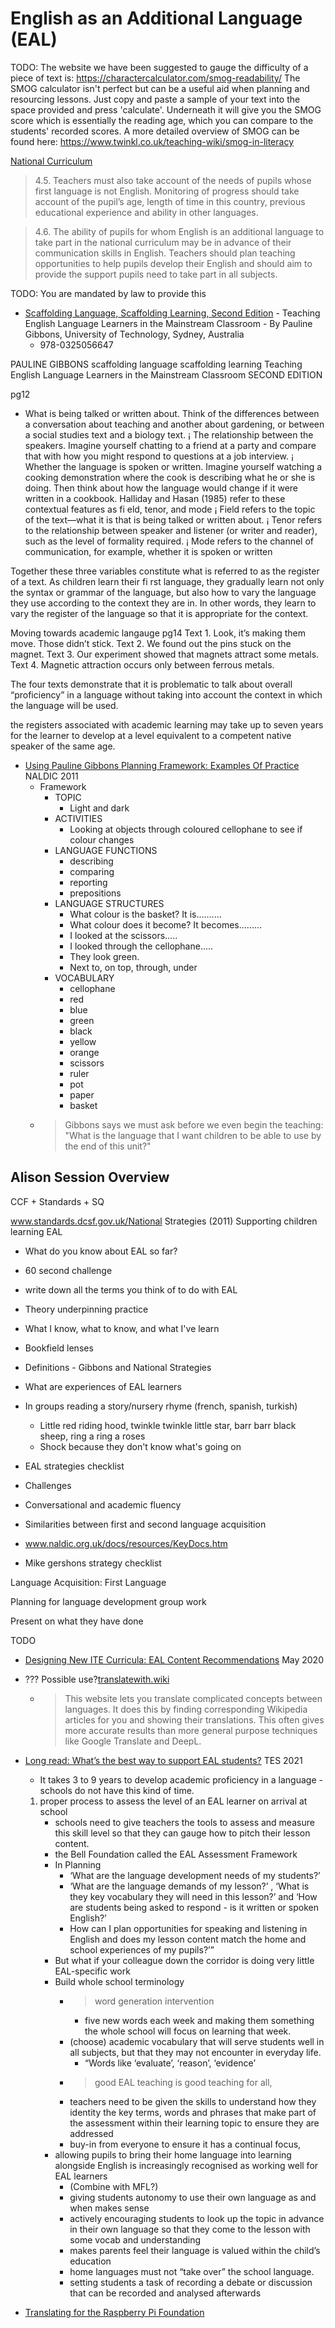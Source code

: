 English as an Additional Language (EAL)
=================================

TODO:
The website we have been suggested to gauge the difficulty of a piece of text is: 
https://charactercalculator.com/smog-readability/ 
The SMOG calculator isn't perfect but can be a useful aid when planning and resourcing lessons. Just copy and paste a sample of your text into the space provided and press 'calculate'.
Underneath it will give you the SMOG score which is essentially the reading age, which you can compare to the students' recorded scores. A more detailed overview of SMOG can be found here: https://www.twinkl.co.uk/teaching-wiki/smog-in-literacy  
 


[National Curriculum](https://www.gov.uk/government/publications/national-curriculum-in-england-framework-for-key-stages-1-to-4/the-national-curriculum-in-england-framework-for-key-stages-1-to-4)

> 4.5. Teachers must also take account of the needs of pupils whose first language is not English. Monitoring of progress should take account of the pupil’s age, length of time in this country, previous educational experience and ability in other languages.

> 4.6. The ability of pupils for whom English is an additional language to take part in the national curriculum may be in advance of their communication skills in English. Teachers should plan teaching opportunities to help pupils develop their English and should aim to provide the support pupils need to take part in all subjects.

TODO:
You are mandated by law to provide this

* [Scaffolding Language, Scaffolding Learning, Second Edition](https://www.heinemann.com/products/e05664.aspx) -  Teaching English Language Learners in the Mainstream Classroom - By Pauline Gibbons, University of Technology, Sydney, Australia
    *  978-0325056647

PAULINE GIBBONS
scaffolding language 
scaffolding learning
Teaching English Language Learners 
in the Mainstream Classroom
SECOND EDITION

pg12

* What is being talked or written about. Think of the differences between a conversation about teaching and 
another about gardening, or between a social studies text 
and a biology text. 
¡ The relationship between the speakers. Imagine yourself 
chatting to a friend at a party and compare that with how 
you might respond to questions at a job interview.
¡ Whether the language is spoken or written. Imagine yourself watching 
a cooking demonstration where the cook is describing what he or she 
is doing. Then think about how the language would change if it were 
written in a cookbook.
Halliday and Hasan (1985) refer to these contextual features as fi eld, tenor, 
and mode
¡ Field refers to the topic of the text—what it is that is being talked or 
written about.
¡ Tenor refers to the relationship between speaker and listener (or 
writer and reader), such as the level of formality required.
¡ Mode refers to the channel of communication, for example, whether 
it is spoken or written

Together these three variables constitute what is referred to as the register 
of a text. As children learn their fi rst language, they gradually learn not only 
the syntax or grammar of the language, but also how to vary the language they 
use according to the context they are in. In other words, they learn to vary the 
register of the language so that it is appropriate for the context.


Moving towards academic langauge pg14
Text 1. Look, it’s making them move. Those didn’t stick.
Text 2. We found out the pins stuck on the magnet.
Text 3. Our experiment showed that magnets attract some metals.
Text 4. Magnetic attraction occurs only between ferrous metals.

The four texts demonstrate that it is problematic to talk about overall “proficiency” in a language without taking into account the context in which the language will be used.

the registers associated with academic learning may take up to seven years for the learner to develop at a level equivalent to a competent native speaker of the same age.



* [Using Pauline Gibbons Planning Framework: Examples Of Practice](https://www.naldic.org.uk/Resources/NALDIC/Teaching%20and%20Learning/Documents/Using_Gibbons_Framework.pdf) NALDIC 2011
    * Framework
        * TOPIC 
            * Light and dark
        * ACTIVITIES 
            * Looking at objects through coloured cellophane to see if colour changes
        * LANGUAGE FUNCTIONS 
            * describing 
            * comparing 
            * reporting 
            * prepositions 
        * LANGUAGE STRUCTURES 
            * What colour is the basket? It is.......... 
            * What colour does it become? It becomes.........
            * I looked at the scissors..... 
            * I looked through the cellophane..... 
            * They look green.
            * Next to, on top, through, under 
        * VOCABULARY 
            * cellophane 
            * red 
            * blue 
            * green 
            * black 
            * yellow 
            * orange 
            * scissors 
            * ruler 
            * pot 
            * paper 
            * basket
    * > Gibbons says we must ask before we even begin the teaching: "What is the language that I want children to be able to use by the end of this unit?"


Alison Session Overview
-----------------------

CCF + Standards + SQ

www.standards.dcsf.gov.uk/National Strategies (2011) Supporting children learning EAL

* What do you know about EAL so far?
* 60 second challenge
* write down all the terms you think of to do with EAL
* Theory underpinning practice
* What I know, what to know, and what I've learn
* Bookfield lenses
* Definitions - Gibbons and National Strategies
* What are experiences of EAL learners
* In groups reading a story/nursery rhyme (french, spanish, turkish)
    * Little red riding hood, twinkle twinkle little star, barr barr black sheep, ring a ring a roses
    * Shock because they don't know what's going on
* EAL strategies checklist
* Challenges
* Conversational and academic fluency
* Similarities between first and second language acquisition

* www.naldic.org.uk/docs/resources/KeyDocs.htm
* Mike gershons strategy checklist

Language Acquisition: First Language

Planning for language development group work

Present on what they have done

TODO
* [Designing New ITE Curricula: EAL Content Recommendations](https://www.bell-foundation.org.uk/app/uploads/2020/09/The-Bell-Foundation-ITE-Curricula-Matrix.pdf) May 2020
* ??? Possible use?[translatewith.wiki](https://translatewith.wiki/)
    * > This website lets you translate complicated concepts between languages. It does this by finding corresponding Wikipedia articles for you and showing their translations. This often gives more accurate results than more general purpose techniques like Google Translate and DeepL.


* [Long read: What’s the best way to support EAL students?](https://www.tes.com/magazine/archived/long-read-whats-best-way-support-eal-students) TES 2021
    * It takes 3 to 9 years to develop academic proficiency in a language - schools do not have this kind of time.
    1. proper process to assess the level of an EAL learner on arrival at school
        * schools need to give teachers the tools to assess and measure this skill level so that they can gauge how to pitch their lesson content.
        * the Bell Foundation called the EAL Assessment Framework
        * In Planning
            * ‘What are the language development needs of my students?’
            * ‘What are the language demands of my lesson?’ , ‘What is they key vocabulary they will need in this lesson?’ and ‘How are students being asked to respond - is it written or spoken English?’
            * How can I plan opportunities for speaking and listening in English and does my lesson content match the home and school experiences of my pupils?’”
        * But what if your colleague down the corridor is doing very little EAL-specific work
        * Build whole school terminology
            * > word generation intervention
                * five new words each week and making them something the whole school will focus on learning that week.
            * (choose) academic vocabulary that will serve students well in all subjects, but that they may not encounter in everyday life.
                * “Words like ‘evaluate’, ‘reason’, ‘evidence’ 
            * > good EAL teaching is good teaching for all,
            * teachers need to be given the skills to understand how they identity the key terms, words and phrases that make part of the assessment within their learning topic to ensure they are addressed
            * buy-in from everyone to ensure it has a continual focus,
        * allowing pupils to bring their home language into learning alongside English is increasingly recognised as working well for EAL learners
            * (Combine with MFL?)
            * giving students autonomy to use their own language as and when makes sense
            * actively encouraging students to look up the topic in advance in their own language so that they come to the lesson with some vocab and understanding
            * makes parents feel their language is valued within the child’s education
            * home languages must not “take over” the school language.
            * setting students a task of recording a debate or discussion that can be recorded and analysed afterwards

* [Translating for the Raspberry Pi Foundation](https://projects.raspberrypi.org/en/projects/translating-for-raspberry-pi)